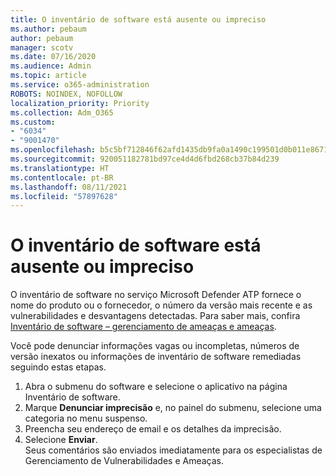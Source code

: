 ```yaml
---
title: O inventário de software está ausente ou impreciso
ms.author: pebaum
author: pebaum
manager: scotv
ms.date: 07/16/2020
ms.audience: Admin
ms.topic: article
ms.service: o365-administration
ROBOTS: NOINDEX, NOFOLLOW
localization_priority: Priority
ms.collection: Adm_O365
ms.custom:
- "6034"
- "9001470"
ms.openlocfilehash: b5c5bf712846f62afd1435db9fa0a1490c199501d0b011e867103516770fcbfd
ms.sourcegitcommit: 920051182781bd97ce4d4d6fbd268cb37b84d239
ms.translationtype: HT
ms.contentlocale: pt-BR
ms.lasthandoff: 08/11/2021
ms.locfileid: "57897628"
---
```

# <a name="software-inventory-is-missing-or-inaccurate"></a>O inventário de software está ausente ou impreciso

O inventário de software no serviço Microsoft Defender ATP fornece o nome do produto ou o fornecedor, o número da versão mais recente e as vulnerabilidades e desvantagens detectadas. Para saber mais, confira [Inventário de software – gerenciamento de ameaças e ameaças](https://docs.microsoft.com/windows/security/threat-protection/microsoft-defender-atp/tvm-software-inventory).

Você pode denunciar informações vagas ou incompletas, números de versão inexatos ou informações de inventário de software remediadas seguindo estas etapas.  

1. Abra o submenu do software e selecione o aplicativo na página Inventário de software.
2. Marque **Denunciar imprecisão** e, no painel do submenu, selecione uma categoria no menu suspenso.
3. Preencha seu endereço de email e os detalhes da imprecisão.
4. Selecione **Enviar**.</br>
    Seus comentários são enviados imediatamente para os especialistas de Gerenciamento de Vulnerabilidades e Ameaças.